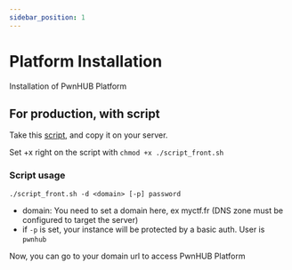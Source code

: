 ```yaml
---
sidebar_position: 1
---
```


# Platform Installation

Installation of PwnHUB Platform

## For production, with script

Take this [script](https://raw.githubusercontent.com/PwnHubCTF/installation/main/script_front.sh), and copy it on your server.

Set +x right on the script with `chmod +x ./script_front.sh`

<!-- You can also execute this script with a oneliner
```sh
bash <(curl -s https://raw.githubusercontent.com/PwnHubCTF/installation/main/script_front.sh) -d <domain> [-p] password
```
-->
### Script usage

`./script_front.sh -d <domain> [-p] password`

- domain: You need to set a domain here, ex myctf.fr (DNS zone must be configured to target the server)
- if `-p` is set, your instance will be protected by a basic auth. User is `pwnhub`

Now, you can go to your domain url to access PwnHUB Platform
